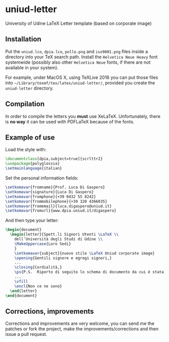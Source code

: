 # uniud-letter
University of Udine LaTeX Letter template (based on corporate image)

## Installation

Put the `uniud.lco`, `dpia.lco`, `pollo.png` and `iso9001.png` files inside a directory into your TeX search path. Install the `Helvetica Neue Heavy` font systemwide (possibly also other `Helvetica Neue` fonts, if there are not available in your system).

For example, under MacOS X, using TeXLive 2016 you can put those files into `~/Library/texmf/tex/latex/uniud-letter/`, provided you create the `uniud-letter` directory.

## Compilation

In order to compile the letters you **must** use XeLaTeX. Unfortunately, there is **no way** it can be used with PDFLaTeX because of the fonts.

## Example of use

Load the style with:

```LaTeX
\documentclass[dpia,subject=true]{scrlttr2}
\usepackage{polyglossia}
\setmainlanguage{italian}
```

Set the personal information fields:

```LaTeX
\setkomavar{fromname}{Prof. Luca Di Gaspero}
\setkomavar{signature}{Luca Di Gaspero}
\setkomavar{fromphone}{+39 0432 55 8242}
\setkomavar{frommobilephone}{+39 320 4366035}
\setkomavar{fromemail}{luca.digaspero@uniud.it}
\setkomavar{fromurl}{www.dpia.uniud.it/digaspero}
```

And then type your letter:

```LaTeX
\begin{document}
  \begin{letter}{Spett.li Signori Utenti \LaTeX \\
    dell'Università degli Studi di Udine \\
    \MakeUppercase{Loro Sedi}
    }
    \setkomavar{subject}{nuovo stile \LaTeX Uniud corporate image}
    \opening{Gentili signore e egregi signori,}
    ...
    \closing{Cordialità,}
    \ps{P.S.  Riporto di seguito lo schema di documento da cui è stata ottenuta questa lettera.}
    ...
    \vfill
    \encl{Non ce ne sono}
  \end{letter}
\end{document}
```

## Corrections, improvements

Corrections and improvements are very welcome, you can send me the patches or fork the project, make the improvements/corrections and then issue a pull request.
